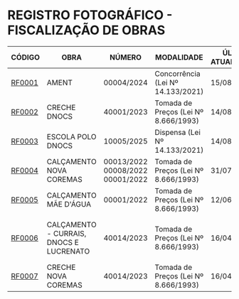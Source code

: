 # REGISTRO FOTOGRÁFICO - FISCALIZAÇÃO DE OBRAS

| CÓDIGO | OBRA | NÚMERO | MODALIDADE | ÚLTIMA ATUALIZAÇÃO | SITUAÇÃO |
|---|---|---|---|---|---|
| [RF0001](./rf0001-ament/) | AMENT | 00004/2024 | Concorrência (Lei Nº 14.133/2021) | 15/08/2025 | 🟡 Em execução |
| [RF0002](./rf0002-creche-dnocs/) | CRECHE DNOCS | 40001/2023	| Tomada de Preços (Lei Nº 8.666/1993) | 14/08/2025 | 🟡 Em execução |
| [RF0003](./rf0003-escola-polo-dnocs/) | ESCOLA POLO DNOCS | 	10005/2025 | Dispensa (Lei Nº 14.133/2021) | 14/08/2025 | 🟢 Concluída |
| [RF0004](./rf0004-calcamento-nova-coremas/) | CALÇAMENTO NOVA COREMAS | 00013/2022 <br> 00008/2022 <br> 00001/2022 | Tomada de Preços (Lei Nº 8.666/1993) | 31/07/2025 | 🟡 Em execução |
| [RF0005](./rf0005-calcamento-mae-dagua/) | CALÇAMENTO MÃE D'ÁGUA | 00001/2022 | Tomada de Preços (Lei Nº 8.666/1993) | 12/06/2025 | 🟢 Concluída |
| [RF0006](./rf0006-calcamento-currais-dnocs-lucrenato/) | CALÇAMENTO - CURRAIS, DNOCS E LUCRENATO | 40014/2023 | Tomada de Preços (Lei Nº 8.666/1993) | 16/04/2025 | ⚠️ Abandonada - Parcialmente Concluída |
| [RF0007](./rf0007-creche-nova-coremas/) | CRECHE NOVA COREMAS | 40014/2023 | Tomada de Preços (Lei Nº 8.666/1993) | 16/04/2025 | 🔴 Paralisada |